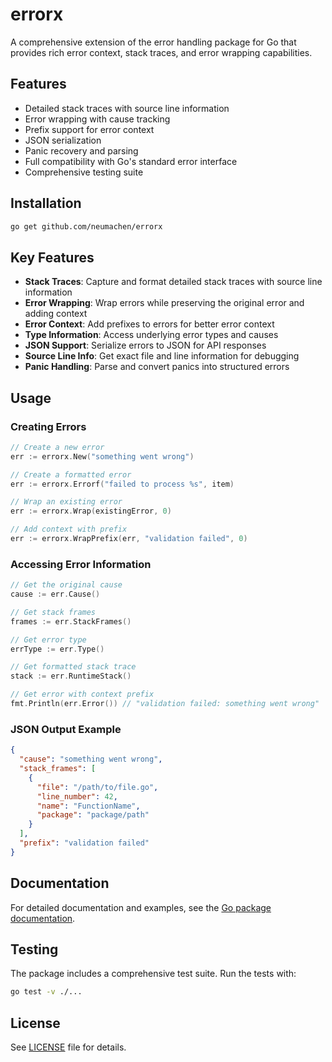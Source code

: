 # errorx

A comprehensive extension of the error handling package for Go that provides rich error context, stack traces, and error wrapping capabilities.

## Features

- Detailed stack traces with source line information
- Error wrapping with cause tracking
- Prefix support for error context
- JSON serialization
- Panic recovery and parsing
- Full compatibility with Go's standard error interface
- Comprehensive testing suite

## Installation

```bash
go get github.com/neumachen/errorx
```

## Key Features

- **Stack Traces**: Capture and format detailed stack traces with source line information
- **Error Wrapping**: Wrap errors while preserving the original error and adding context
- **Error Context**: Add prefixes to errors for better error context
- **Type Information**: Access underlying error types and causes
- **JSON Support**: Serialize errors to JSON for API responses
- **Source Line Info**: Get exact file and line information for debugging
- **Panic Handling**: Parse and convert panics into structured errors

## Usage

### Creating Errors

```go
// Create a new error
err := errorx.New("something went wrong")

// Create a formatted error
err := errorx.Errorf("failed to process %s", item)

// Wrap an existing error
err := errorx.Wrap(existingError, 0)

// Add context with prefix
err := errorx.WrapPrefix(err, "validation failed", 0)
```

### Accessing Error Information

```go
// Get the original cause
cause := err.Cause()

// Get stack frames
frames := err.StackFrames()

// Get error type
errType := err.Type()

// Get formatted stack trace
stack := err.RuntimeStack()

// Get error with context prefix
fmt.Println(err.Error()) // "validation failed: something went wrong"
```

### JSON Output Example

```json
{
  "cause": "something went wrong",
  "stack_frames": [
    {
      "file": "/path/to/file.go",
      "line_number": 42,
      "name": "FunctionName",
      "package": "package/path"
    }
  ],
  "prefix": "validation failed"
}
```

## Documentation

For detailed documentation and examples, see the [Go package documentation](https://pkg.go.dev/github.com/neumachen/errorx).

## Testing

The package includes a comprehensive test suite. Run the tests with:

```bash
go test -v ./...
```

## License

See [LICENSE](LICENSE.md) file for details.
